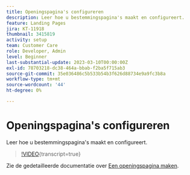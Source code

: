 ```yaml
---
title: Openingspagina's configureren
description: Leer hoe u bestemmingspagina's maakt en configureert.
feature: Landing Pages
jira: KT-11918
thumbnail: 3415819
activity: setup
team: Customer Care
role: Developer, Admin
level: Beginner
last-substantial-update: 2023-03-10T00:00:00Z
exl-id: 78703218-dc38-464a-bbab-f2ba5f715ab3
source-git-commit: 35e036486c5b533b54b3f626d88734e9a9fc3b8a
workflow-type: tm+mt
source-wordcount: '44'
ht-degree: 0%

---
```


# Openingspagina&#39;s configureren

Leer hoe u bestemmingspagina&#39;s maakt en configureert.

>[!VIDEO](https://video.tv.adobe.com/v/3448912/?quality=12&learn=on&captions=dut){transcript=true}

Zie de gedetailleerde documentatie over [Een openingspagina maken](https://experienceleague.adobe.com/docs/campaign-classic/using/designing-content/editing-html-content/creating-a-landing-page.html?lang=nl-NL).

